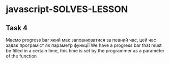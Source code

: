 # javascript-SOLVES-LESSON
## Task 4
Маємо progress bar який має заповнюватися за певний час, цей час задає програміст як параметр функції
We have a progress bar that must be filled in a certain time, this time is set by the programmer as a parameter of the function
